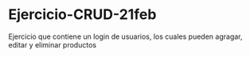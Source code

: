 # Ejercicio-CRUD-21feb
Ejercicio que contiene un login de usuarios, los cuales pueden agragar, editar y eliminar productos

